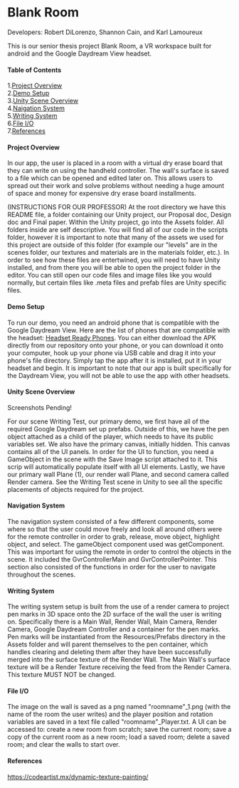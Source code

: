 # Blank Room 

Developers: Robert DiLorenzo, Shannon Cain, and Karl Lamoureux

This is  our senior thesis project Blank Room, a VR workspace built for android and the Google Daydream View headset. 

#### Table of Contents
1.[Project Overview](#project-overview)<br>
2.[Demo Setup](#demo-setup)<br>
3.[Unity Scene Overview](#scene-overview)<br>
4.[Naigation System](#navigation-system)<br>
5.[Writing System](#writing-system)<br>
6.[File I/O](#file-io)<br>
7.[References](#references)<br>

<a name="project-overview"></a>
#### Project Overview
In our app, the user is placed in a room with a virtual dry erase board that they can write on using the handheld controller. The wall's surface is saved to a file which can be opened and edited later on. This allows users to spread out their work and solve problems without needing a huge amount of space and money for expensive dry erase board installments. 

(INSTRUCTIONS FOR OUR PROFESSOR)
At the root directory we have this README file, a folder containing our Unity project, our Proposal doc, Design doc and Final paper. Within the Unity project, go into the Assets folder. All folders inside are self descriptive. You will find all of our code in the scripts folder, however it is important to note that many of the assets we used for this project are outside of this folder (for example our "levels" are in the scenes folder, our textures and materials are in the materials folder, etc.). In order to see how these files are entertwined, you will need to have Unity installed, and from there you will be able to open the project folder in the editor. You can still open our code files and image files like you would normally, but certain files like .meta files and prefab files are Unity specific files. 

<a name="demo-setup"></a>
#### Demo Setup
To run our demo, you need an android phone that is compatible with the Google Daydream View. Here are the list of phones that are compatible with the headset: [Headset Ready Phones](https://vr.google.com/daydream/smartphonevr/phones/). You can either download the APK directly from our repository onto your phone, or you can download it onto your computer, hook up your phone via USB cable and drag it into your phone's file directory. Simply tap the app after it is installed, put it in your headset and begin. It is important to note that our app is built specifically for the Daydream View, you will not be able to use the app with other headsets. 

<a name="scene-overview"></a>
#### Unity Scene Overview
Screenshots Pending!

For our scene Writing Test, our primary demo, we first have all of the required Google Daydream set up prefabs. Outside of this, we have the pen object attached as a child of the player, which needs to have its public variables set. We also have the primary canvas, initially hidden. This canvas contains all of the UI panels. In order for the UI to function, you need a GameObject in the scene with the Save Image script attached to it. This scrip will automatically populate itself with all UI elements. Lastly, we have our primary wall Plane (1), our render wall Plane, and second camera called Render camera. See the Writing Test scene in Unity to see all the specific placements of objects required for the project. 

<a name="navigation-system"></a>
#### Navigation System
The navigation system consisted of a few different components, some where so that the user could move freely and look all around others were for the remote controller in order to grab, release, move object, highlight object, and select. The gameObject component used was getComponent. This was important for using the remote in order to control the objects in the scene. It included the GvrControllerMain and GvrControllerPointer. This section also consisted of the functions in order for the user to navigate throughout the scenes.

<a name="writing-system"></a>
#### Writing System
The writing system setup is built from the use of a render camera to project pen marks in 3D space onto the 2D surface of the wall the user is writing on. Specifically there is a Main Wall, Render Wall, Main Camera, Render Camera, Google Daydream Controller and a container for the pen marks. Pen marks will be instantiated from the Resources/Prefabs directory in the Assets folder and will parent themselves to the pen container, which handles clearing and deleting them after they have been successfully merged into the surface texture of the Render Wall. The Main Wall's surface texture will be a Render Texture receiving the feed from the Render Camera. This texture MUST NOT be changed.
 
<a name="file-io"></a>
#### File I/O
The image on the wall is saved as a png named "roomname"_1.png (with the name of the room the user writes) and the player position and rotation variables are saved in a text file called "roomname"_Player.txt. A UI can be accessed to: create a new room from scratch; save the current room; save a copy of the current room as a new room; load a saved room; delete a saved room; and clear the walls to start over.

<a name="references"></a>
#### References
https://codeartist.mx/dynamic-texture-painting/
